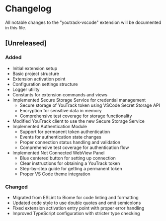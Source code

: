 # Changelog

All notable changes to the "youtrack-vscode" extension will be documented in this file.

## [Unreleased]

### Added
- Initial extension setup
- Basic project structure
- Extension activation point
- Configuration settings structure
- Logger utility
- Constants for extension commands and views
- Implemented Secure Storage Service for credential management
  - Secure storage of YouTrack token using VSCode Secret Storage API
  - Encryption for sensitive data in memory
  - Comprehensive test coverage for storage functionality
- Modified YouTrack client to use the new Secure Storage Service
- Implemented Authentication Module
  - Support for permanent token authentication
  - Events for authentication state changes
  - Proper connection status handling and validation
  - Comprehensive test coverage for authentication flow
- Implemented Not Connected WebView Panel
  - Blue centered button for setting up connection
  - Clear instructions for obtaining a YouTrack token
  - Step-by-step guide for getting a permanent token
  - Proper VS Code theme integration

### Changed
- Migrated from ESLint to Biome for code linting and formatting
- Updated code style to use double quotes and omit semicolons
- Fixed extension activation entry point with proper error handling
- Improved TypeScript configuration with stricter type checking
